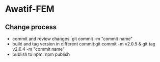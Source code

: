 # Awatif-FEM

## Change process

- commit and review changes: git commit -m "commit name"
- build and tag version in different commit:git commit -m v2.0.5 & git tag v2.0.4 -m "commit name"
- publish to npm: npm publish
